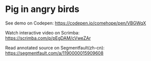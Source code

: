 # Pig in angry birds

See demo on Codepen: https://codepen.io/comehope/pen/VBGWqX

Watch interactive video on Scrimba: https://scrimba.com/p/pEgDAM/cVweZAr

Read annotated source on Segmentfault(zh-cn): https://segmentfault.com/a/1190000015909608